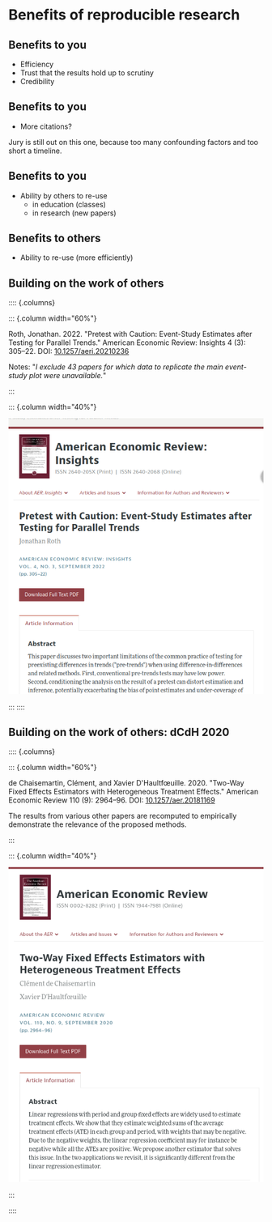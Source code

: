 # Benefits of reproducible research

## Benefits to you

- Efficiency
- Trust that the results hold up to scrutiny
- Credibility

## Benefits to you

- More citations?

Jury is still out on this one, because too many confounding factors and too short a timeline.

## Benefits to you

- Ability by others to re-use
  - in education (classes)
  - in research (new papers)

## Benefits to others

- Ability to re-use (more efficiently)

## Building on the work of others

:::: {.columns}

::: {.column width="60%"}

Roth, Jonathan. 2022. "Pretest with Caution: Event-Study Estimates after Testing for Parallel Trends." American Economic Review: Insights 4 (3): 305–22. DOI: [10.1257/aeri.20210236](https://doi.org/10.1257/aeri.20210236)

Notes: "*I exclude 43 papers for which data to replicate the main event-study plot were unavailable.*"

:::

::: {.column width="40%"}

![Roth 2022](images/roth-pretest.png)

:::
::::


## Building on the work of others: dCdH 2020

:::: {.columns}

::: {.column width="60%"}

de Chaisemartin, Clément, and Xavier D'Haultfœuille. 2020. "Two-Way Fixed Effects Estimators with Heterogeneous Treatment Effects." American Economic Review 110 (9): 2964–96. DOI: [10.1257/aer.20181169](https://doi.org/10.1257/aer.20181169)

The results from various other papers are  recomputed to empirically demonstrate the relevance of the proposed methods.

:::

::: {.column width="40%"}

![dCdH 2020](images/dechaisemartin2020.png)

:::

::::

